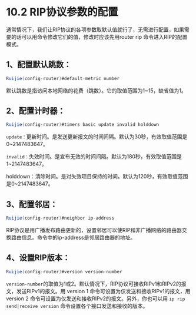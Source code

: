 # 10.2 RIP协议参数的配置

通常情况下，我们让RIP协议的各项参数取默认值就行了，无需进行配置，如果需要的话可以用命令修改它们的值，修改时应该先用router rip 命令进入RIP的配置模式。

## 1、配置默认跳数：

```java
Ruijie(config-router)#default-metric number
```

默认跳数是指访问本地网络的花费（跳数）。它的取值范围为1~15，缺省值为1。

## 2、配置计时器：

```java
Ruijie(config-router)#timers basic update invalid holddown
```

`update：`更新时间。是发送更新报文的时间间隔。默认为30秒，有效取值范围是0~2147483647。

`invalid：`失效时间。是宣布无效的时间间隔。默认为180秒，有效取值范围是1~2147483647。

holddown：清除时间。是对失效项目保持的时间。默认为120秒，有效取值范围是0~2147483647。

## 3、配置邻居：

```java
Ruijie(config-router)#neighbor ip-address
```

RIP协议是用广播发布路由更新的，设置邻居可以使RIP和非广播网络的路由器交换路由信息。命令中的ip-address是邻居路由器的地址。

## 4、设置RIP版本：

```java
Ruijie(config-router)#version version-number
```

`version-number`的取值为1或2。默认情况下，RIP协议可接收RIPv1和RIPv2的报文，发送RIPv1的报文。用 version 1 命令可设置为仅发送和接收RIPv1的报文，用 version 2 命令可设置为仅发送和接收RIPv2的报文。另外，你也可以用 `ip rip send|receive version` 命令设置各个接口发送和接收的版本。

